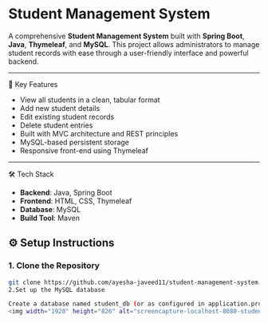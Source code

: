 # Student Management System

A comprehensive **Student Management System** built with **Spring Boot**, **Java**, **Thymeleaf**, and **MySQL**. This project allows administrators to manage student records with ease through a user-friendly interface and powerful backend.

---

 📌 Key Features

-  View all students in a clean, tabular format
-  Add new student details
- Edit existing student records
-  Delete student entries
-  Built with MVC architecture and REST principles
- MySQL-based persistent storage
- Responsive front-end using Thymeleaf

---

🛠️ Tech Stack

- **Backend**: Java, Spring Boot  
- **Frontend**: HTML, CSS, Thymeleaf  
- **Database**: MySQL  
- **Build Tool**: Maven



## ⚙️ Setup Instructions

### 1. Clone the Repository
```bash
git clone https://github.com/ayesha-javeed11/student-management-system.git
2.Set up the MySQL database

Create a database named student_db (or as configured in application.properties), and update your MySQL username and password.
<img width="1920" height="826" alt="screencapture-localhost-8080-students-2025-07-17-19_37_53" src="https://github.com/user-attachments/assets/e5133260-9653-48f0-a673-e7a2e37e4ca7" />

